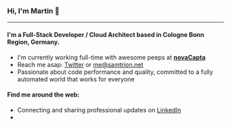 ### Hi, I'm Martin 👋
---

#### I'm a Full-Stack Developer / Cloud Architect based in Cologne Bonn Region, Germany.

- I'm currently working full-time with awesome peeps at **[novaCapta](https://www.novacapta.de/)**
- Reach me asap: <a href="https://twitter.com/samtrion/">Twitter</a> or me@samtrion.net
- Passionate about code performance and quality, committed to a fully automated world that works for everyone

#### Find me around the web:
- Connecting and sharing professional updates on <a href="https://www.linkedin.com/in/martin-stuehmer/">LinkedIn</a>
- 
<!--
- Updating my personal website with examples of my work on <a href="https://samtrion.net">samtrion.net</a>

![Stats](https://github-readme-stats.vercel.app/api?username=samtrion&show_icons=true&count_private=true)
-->
